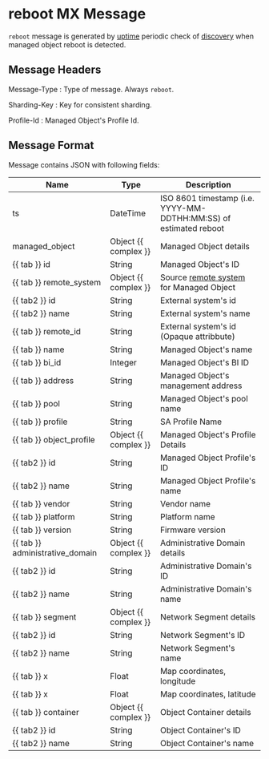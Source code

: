 # reboot MX Message

`reboot` message is generated by [uptime](../../../admin/reference/discovery/periodic/uptime.md)
periodic check of [discovery](../../../admin/reference/services/discovery.md) when
managed object reboot is detected.

## Message Headers

Message-Type
: Type of message. Always `reboot`.

Sharding-Key
: Key for consistent sharding.

Profile-Id
: Managed Object's Profile Id.

## Message Format

Message contains JSON with following fields:

| Name                            | Type                 | Description                                                                   |
| ------------------------------- | -------------------- | ----------------------------------------------------------------------------- |
| ts                              | DateTime             | ISO 8601 timestamp (i.e. YYYY-MM-DDTHH:MM:SS) of estimated reboot             |
| managed_object                  | Object {{ complex }} | Managed Object details                                                        |
| {{ tab }} id                    | String               | Managed Object's ID                                                           |
| {{ tab }} remote_system         | Object {{ complex }} | Source [remote system](../concepts/remote-system/index.md) for Managed Object |
| {{ tab2 }} id                   | String               | External system's id                                                          |
| {{ tab2 }} name                 | String               | External system's name                                                        |
| {{ tab }} remote_id             | String               | External system's id (Opaque attribbute)                                      |
| {{ tab }} name                  | String               | Managed Object's name                                                         |
| {{ tab }} bi_id                 | Integer              | Managed Object's BI ID                                                        |
| {{ tab }} address               | String               | Managed Object's management address                                           |
| {{ tab }} pool                  | String               | Managed Object's pool name                                                    |
| {{ tab }} profile               | String               | SA Profile Name                                                               |
| {{ tab }} object_profile        | Object {{ complex }} | Managed Object's Profile Details                                              |
| {{ tab2 }} id                   | String               | Managed Object Profile's ID                                                   |
| {{ tab2 }} name                 | String               | Managed Object Profile's name                                                 |
| {{ tab }} vendor                | String               | Vendor name                                                                   |
| {{ tab }} platform              | String               | Platform name                                                                 |
| {{ tab }} version               | String               | Firmware version                                                              |
| {{ tab }} administrative_domain | Object {{ complex }} | Administrative Domain details                                                 |
| {{ tab2 }} id                   | String               | Administrative Domain's ID                                                    |
| {{ tab2 }} name                 | String               | Administrative Domain's name                                                  |
| {{ tab }} segment               | Object {{ complex }} | Network Segment details                                                       |
| {{ tab2 }} id                   | String               | Network Segment's ID                                                          |
| {{ tab2 }} name                 | String               | Network Segment's name                                                        |
| {{ tab }} x                     | Float                | Map coordinates, longitude                                                    |
| {{ tab }} x                     | Float                | Map coordinates, latitude                                                     |
| {{ tab }} container             | Object {{ complex }} | Object Container details                                                      |
| {{ tab2 }} id                   | String               | Object Container's ID                                                         |
| {{ tab2 }} name                 | String               | Object Container's name                                                       |
